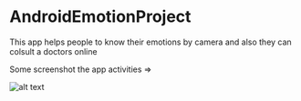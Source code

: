# AndroidEmotionProject
This app helps people to know their emotions by camera and also they can colsult a doctors online

Some screenshot the app activities => 

![alt text](https://imgur.com/pTsSwdN)
